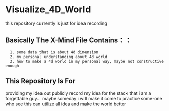 # Visualize_4D_World
this repository currently is just for idea recording

## Basically The X-Mind File Contains：：
      1. some data that is about 4d dimension
      2. my personal understanding about 4d world
      3. how to make a 4d world in my personal way, maybe not constructive enough

## This Repository Is For
providing my idea out publicly
record my idea for the stack that i am a forgettable guy...
maybe someday i will make it come to practice
some-one who see this can utilize all idea and make the world better

